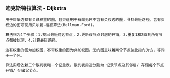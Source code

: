 ### 迪克斯特拉算法 - Dijkstra
    用于每条边都有关联权重的图，且只适用于有向无环不含有负权边的图，寻找最短路径。含有负权边的图可使用贝尔曼-福德算法(Bellman-Ford)。
    
    算法归为4个步骤：1.找出最短可达节点，2.更新该节点邻居的开销，3.重复1和2直到所有节点都被处理，4.计算最短路径。
    
    边有权重的图为加权图，不带权重的图为非加权图。无向图意味着两个节点彼此指向对方，等同于一个环。
    
    算法实现依赖三个散列表和一个记重表。散列表用途分别为 记录节点及其邻居/ 存储每个节点开销/ 存储父节点。
    
    
